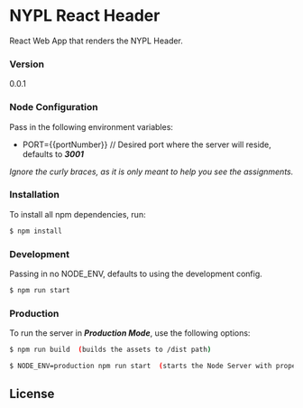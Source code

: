 # NYPL React Header

React Web App that renders the NYPL Header.

### Version
0.0.1

### Node Configuration
Pass in the following environment variables:  

* PORT={{portNumber}} // Desired port where the server will reside, defaults to ***3001***

*Ignore the curly braces, as it is only meant to help you see the assignments.*  

### Installation
To install all npm dependencies, run:
```sh
$ npm install
```

### Development
Passing in no NODE_ENV, defaults to using the development config.
```sh
$ npm run start
```


### Production
To run the server in ***Production Mode***, use the following options:

```sh
$ npm run build  (builds the assets to /dist path)
```

```sh
$ NODE_ENV=production npm run start  (starts the Node Server with proper environment) 
```


License
----